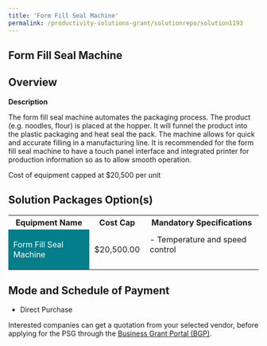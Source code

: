 ```yaml
---
title: 'Form Fill Seal Machine'
permalink: /productivity-solutions-grant/solutionrepo/solution1193
---
```


## Form Fill Seal Machine

## Overview

**Description**

The form fill seal machine automates the packaging process. 
The product (e.g. noodles, flour) is placed at the hopper. It will funnel the product into the plastic packaging and heat seal the pack. The machine allows for quick and accurate filling in a manufacturing line. It is recommended for the form fill seal machine to have a touch panel interface and integrated printer for production information so as to allow smooth operation.

Cost of equipment  capped at $20,500 per unit 

## Solution Packages Option(s)

<table>
<tr>
<th><b>Equipment Name</b></th>
<th><b>Cost Cap</b></th>
<th><b>Mandatory Specifications</b></th>
</tr>
<tr>
<td style='padding: 10px; background-color: #037E8A; color: #FFFFFF;'>Form Fill Seal Machine</td>
<td style='padding: 10px;'>$20,500.00</td>
<td style='padding: 10px;'>- Temperature and speed control<br><br></td>
</tr>
</table>

## Mode and Schedule of Payment

 - Direct Purchase

Interested companies can get a quotation from your selected vendor, before applying for the PSG through the <a href='https://www.businessgrants.gov.sg/' target='_blank' rel='noopener'>Business Grant Portal (BGP)</a>.

<script src="/jquery/resize-tables.js"></script>
